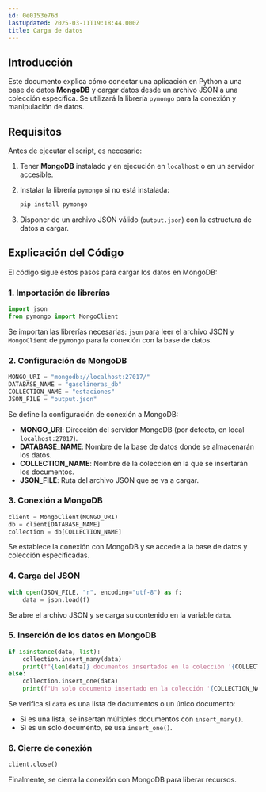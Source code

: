 ```yaml
---
id: 0e0153e76d
lastUpdated: 2025-03-11T19:18:44.000Z
title: Carga de datos
---
```

## Introducción

Este documento explica cómo conectar una aplicación en Python a una base de datos **MongoDB** y cargar datos desde un archivo JSON a una colección específica. Se utilizará la librería `pymongo` para la conexión y manipulación de datos.

## Requisitos

Antes de ejecutar el script, es necesario:

1.  Tener **MongoDB** instalado y en ejecución en `localhost` o en un servidor accesible.
2.  Instalar la librería `pymongo` si no está instalada:
    
    ```bash
    pip install pymongo
    ```
    
3.  Disponer de un archivo JSON válido (`output.json`) con la estructura de datos a cargar.

## Explicación del Código

El código sigue estos pasos para cargar los datos en MongoDB:

### 1. Importación de librerías

```python
import json
from pymongo import MongoClient
```

Se importan las librerías necesarias: `json` para leer el archivo JSON y `MongoClient` de `pymongo` para la conexión con la base de datos.

### 2. Configuración de MongoDB

```python
MONGO_URI = "mongodb://localhost:27017/"
DATABASE_NAME = "gasolineras_db"
COLLECTION_NAME = "estaciones"
JSON_FILE = "output.json"
```

Se define la configuración de conexión a MongoDB:

-   **MONGO_URI**: Dirección del servidor MongoDB (por defecto, en local `localhost:27017`).
-   **DATABASE_NAME**: Nombre de la base de datos donde se almacenarán los datos.
-   **COLLECTION_NAME**: Nombre de la colección en la que se insertarán los documentos.
-   **JSON_FILE**: Ruta del archivo JSON que se va a cargar.

### 3. Conexión a MongoDB

```python
client = MongoClient(MONGO_URI)
db = client[DATABASE_NAME]
collection = db[COLLECTION_NAME]
```

Se establece la conexión con MongoDB y se accede a la base de datos y colección especificadas.

### 4. Carga del JSON

```python
with open(JSON_FILE, "r", encoding="utf-8") as f:
    data = json.load(f)
```

Se abre el archivo JSON y se carga su contenido en la variable `data`.

### 5. Inserción de los datos en MongoDB

```python
if isinstance(data, list):
    collection.insert_many(data)
    print(f"{len(data)} documentos insertados en la colección '{COLLECTION_NAME}' de la base de datos '{DATABASE_NAME}'")
else:
    collection.insert_one(data)
    print(f"Un solo documento insertado en la colección '{COLLECTION_NAME}' de la base de datos '{DATABASE_NAME}'")
```

Se verifica si `data` es una lista de documentos o un único documento:

-   Si es una lista, se insertan múltiples documentos con `insert_many()`.
-   Si es un solo documento, se usa `insert_one()`.

### 6. Cierre de conexión

```python
client.close()
```

Finalmente, se cierra la conexión con MongoDB para liberar recursos.
<!--stackedit_data:
eyJoaXN0b3J5IjpbODE2OTk5MjM0XX0=
-->
